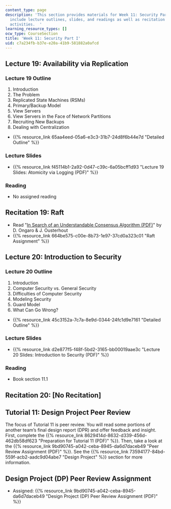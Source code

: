 ```yaml
---
content_type: page
description: 'This section provides materials for Week 11: Security Part I. Materials
  include lecture outlines, slides, and readings as well as recitation and assignment
  activities.  '
learning_resource_types: []
ocw_type: CourseSection
title: 'Week 11: Security Part I'
uid: c7a234fb-b37e-e20a-41b9-581882a0afcd
---
```


Lecture 19: Availability via Replication
----------------------------------------

### Lecture 19 Outline

1.  Introduction
2.  The Problem
3.  Replicated State Machines (RSMs)
4.  Primary/Backup Model
5.  View Servers
6.  View Servers in the Face of Network Partitions
7.  Recruiting New Backups
8.  Dealing with Centralization

*   {{% resource_link 65aa4eed-05a6-e3c3-31b7-24d8f6b44e7d "Detailed Outline" %}}

### Lecture Slides

*   {{% resource_link f45114b1-2a92-0d47-c39c-6a05bcff1d93 "Lecture 19 Slides: Atomicity via Logging (PDF)" %}}

### Reading

*   No assigned reading

Recitation 19: Raft
-------------------

*   Read "[In Search of an Understandable Consensus Algorithm (PDF)](https://raft.github.io/raft.pdf)" by D. Ongaro & J. Ousterhout
*   {{% resource_link 664be575-c00e-8b73-1e97-37cd0a323c01 "Raft Assignment" %}}

Lecture 20: Introduction to Security
------------------------------------

### Lecture 20 Outline

1.  Introduction
2.  Computer Security vs. General Security
3.  Difficulties of Computer Security
4.  Modeling Security
5.  Guard Model
6.  What Can Go Wrong?

*   {{% resource_link 45c3152a-7c7a-8e9d-0344-24fc1d9e7161 "Detailed Outline" %}}

### Lecture Slides

*   {{% resource_link d2e877f5-f48f-5bd2-3165-bb00019aae3c "Lecture 20 Slides: Introduction to Security (PDF)" %}}

### Reading

*   Book section 11.1

Recitation 20: \[No Recitation\]
--------------------------------

Tutorial 11: Design Project Peer Review
---------------------------------------

The focus of Tutorial 11 is peer review. You will read some portions of another team’s final design report (DPR) and offer feedback and insight. First, complete the {{% resource_link 8629414d-8632-d339-456d-462db58df623 "Preparation for Tutorial 11 (PDF)" %}}. Then, take a look at the {{% resource_link 9bd90745-a042-ceba-8945-da6d7daceb49 "Peer Review Assignment (PDF)" %}}. See the {{% resource_link 73594177-84bd-559f-acb2-aadc9d04abe7 "Design Project" %}} section for more information.

Design Project (DP) Peer Review Assignment
------------------------------------------

*   Assigned: {{% resource_link 9bd90745-a042-ceba-8945-da6d7daceb49 "Design Project (DP) Peer Review Assignment (PDF)" %}}